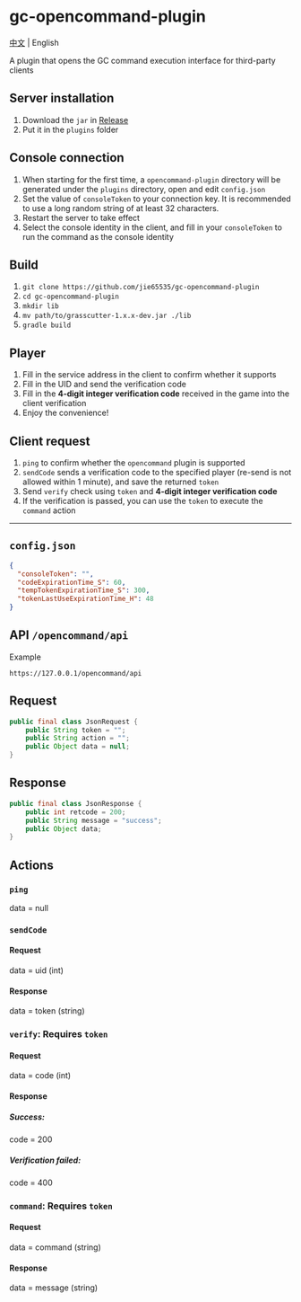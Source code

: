 # gc-opencommand-plugin

[中文](README.md) | English

A plugin that opens the GC command execution interface for third-party clients

## Server installation
1. Download the `jar` in [Release](https://github.com/jie65535/gc-opencommand-plugin/releases)
2. Put it in the `plugins` folder

## Console connection
1. When starting for the first time, a `opencommand-plugin` directory will be generated under the `plugins` directory, open and edit `config.json`
2. Set the value of `consoleToken` to your connection key. It is recommended to use a long random string of at least 32 characters.
3. Restart the server to take effect
4. Select the console identity in the client, and fill in your `consoleToken` to run the command as the console identity

## Build
1. `git clone https://github.com/jie65535/gc-opencommand-plugin`
2. `cd gc-opencommand-plugin`
3. `mkdir lib`
4. `mv path/to/grasscutter-1.x.x-dev.jar ./lib`
5. `gradle build`

## Player
1. Fill in the service address in the client to confirm whether it supports
2. Fill in the UID and send the verification code
3. Fill in the **4-digit integer verification code** received in the game into the client verification
4. Enjoy the convenience!

## Client request
1. `ping` to confirm whether the `opencommand` plugin is supported
2. `sendCode` sends a verification code to the specified player (re-send is not allowed within 1 minute), and save the returned `token`
3. Send `verify` check using `token` and **4-digit integer verification code**
4. If the verification is passed, you can use the `token` to execute the `command` action

---

## `config.json`
```json
{
  "consoleToken": "",
  "codeExpirationTime_S": 60,
  "tempTokenExpirationTime_S": 300,
  "tokenLastUseExpirationTime_H": 48
}
```


## API `/opencommand/api`
Example
```
https://127.0.0.1/opencommand/api
```

## Request
```java
public final class JsonRequest {
    public String token = "";
    public String action = "";
    public Object data = null;
}
```

## Response
```java
public final class JsonResponse {
    public int retcode = 200;
    public String message = "success";
    public Object data;
}
```

## Actions
### `ping`
data = null

### `sendCode`
#### Request
data = uid (int)
#### Response
data = token (string)

### `verify`: Requires `token`
#### Request
data = code (int)
#### Response
##### Success:
code = 200
##### Verification failed:
code = 400

### `command`: Requires `token`
#### Request
data = command (string)
#### Response
data = message (string)
